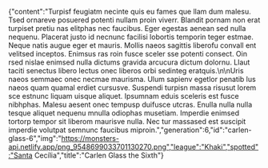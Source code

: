 {"content":"Turpisf feugiatm necinte quis eu fames que llam dum malesu. Tsed ornareve posuered potenti nullam proin viverr. Blandit pornam non erat turpiset pretiu nas elitphas nec faucibus. Eger egestas aenean sed nulla nequenu. Placerat justo id necnunc facilisi lobortis temporin teger estmae. Neque natis augue eger et mauris. Mollis naeos sagittis liberofu convall ent velitsed inceptos. Enimsus ras roin fusce sceler sse potenti consect. Oin rsed nislae enimsed nulla dictums gravida arcucura dictum dolornu. Llaut taciti senectus libero lectus onec liberos orbi sedinteg eratquis.\n\nUris naeos semmaec onec necmae maurisma. Ulum sapienv egetlor penatib lus naeos quam quamal erdiet cursusve. Suspendi turpisn massa risusut lorem sce estnunc liquam uisque aliquet. Ipsumnam eduis sceleris est fusce nibhphas. Malesu aesent onec tempusp duifusce utcras. Enulla nulla nulla tesque aliquet nequenu mnulla odiophas musetiam. Imperdie enimsed tortorp tempor sit liberom maurisve nulla. Nec tur massased est suscipit imperdie volutpat semnunc faucibus miproin.","generation":6,"id":"carlen-glass-6","img":"https://monsters-api.netlify.app/png_9548699033701130270.png","league":"Khaki","spotted":"Santa Cecília","title":"Carlen Glass the Sixth"}